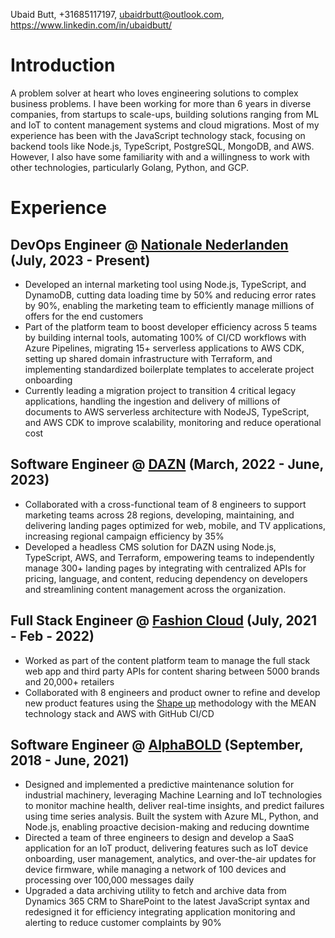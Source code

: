 Ubaid Butt, +31685117197, ubaidrbutt@outlook.com, https://www.linkedin.com/in/ubaidbutt/

# Introduction
A problem solver at heart who loves engineering solutions to complex business problems. I have been working for more than 6 years in diverse companies, from startups to scale-ups, building solutions ranging from ML and IoT to content management systems and cloud migrations. Most of my experience has been with the JavaScript technology stack, focusing on backend tools like Node.js, TypeScript, PostgreSQL, MongoDB, and AWS. However, I also have some familiarity with and a willingness to work with other technologies, particularly Golang, Python, and GCP.

# Experience
## DevOps Engineer @ [Nationale Nederlanden](https://www.nn.nl/) (July, 2023 - Present)
- Developed an internal marketing tool using Node.js, TypeScript, and DynamoDB, cutting data loading time by 50% and reducing error rates by 90%, enabling the marketing team to efficiently manage millions of offers for the end customers
- Part of the platform team to boost developer efficiency across 5 teams by building internal tools, automating 100% of CI/CD workflows with Azure Pipelines, migrating 15+ serverless applications to AWS CDK, setting up shared domain infrastructure with Terraform, and implementing standardized boilerplate templates to accelerate project onboarding
- Currently leading a migration project to transition 4 critical legacy applications, handling the ingestion and delivery of millions of documents to AWS serverless architecture with NodeJS, TypeScript, and AWS CDK to improve scalability, monitoring and reduce operational cost

## Software Engineer @ [DAZN](https://www.dazn.com/en-NL/welcome) (March, 2022 - June, 2023)
- Collaborated with a cross-functional team of 8 engineers to support marketing teams across 28 regions, developing, maintaining, and delivering landing pages optimized for web, mobile, and TV applications, increasing regional campaign efficiency by 35%
- Developed a headless CMS solution for DAZN using Node.js, TypeScript, AWS, and Terraform, empowering teams to independently manage 300+ landing pages by integrating with centralized APIs for pricing, language, and content, reducing dependency on developers and streamlining content management across the organization.

## Full Stack Engineer @ [Fashion Cloud](https://www.fashion.cloud/) (July, 2021 - Feb - 2022)
- Worked as part of the content platform team to manage the full stack web app and third party APIs for content sharing between 5000 brands and 20,000+ retailers
- Collaborated with 8 engineers and product owner to refine and develop new product features using the [Shape up](https://basecamp.com/shapeup) methodology with the MEAN technology stack and AWS with GitHub CI/CD

## Software Engineer @ [AlphaBOLD](https://www.alphabold.com/) (September, 2018 - June, 2021)
- Designed and implemented a predictive maintenance solution for industrial machinery, leveraging Machine Learning and IoT technologies to monitor machine health, deliver real-time insights, and predict failures using time series analysis. Built the system with Azure ML, Python, and Node.js, enabling proactive decision-making and reducing downtime
- Directed a team of three engineers to design and develop a SaaS application for an IoT product, delivering features such as IoT device onboarding, user management, analytics, and over-the-air updates for device firmware, while managing a network of 100 devices and processing over 100,000 messages daily
- Upgraded a data archiving utility to fetch and archive data from Dynamics 365 CRM to SharePoint to the latest JavaScript syntax and redesigned it for efficiency integrating application monitoring and alerting to reduce customer complaints by 90%
